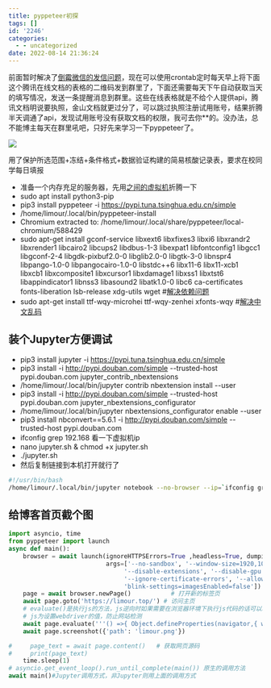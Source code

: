 ```yaml
---
title: pyppeteer初探
tags: []
id: '2246'
categories:
  - - uncategorized
date: 2022-08-14 21:36:24
---
```


前面暂时解决了[倒霉微信的发信问题](https://occdn.limour.top/2242.html)，现在可以使用crontab定时每天早上将下面这个腾讯在线文档的表格的二维码发到群里了，下面还需要每天下午自动获取当天的填写情况，发送一条提醒消息到群里。这些在线表格就是不给个人提供api，腾讯文档明说要执照，金山文档就更过分了，可以跳过执照注册试用账号，结果折腾半天调通了api，发现试用账号没有获取文档的权限，我可去你\*\*的。没办法，总不能博主每天在群里吼吧，只好先来学习一下pyppeteer了。

![](https://img-cdn.limour.top/2022/08/14/62f8ed229013a.png)

用了保护所选范围+冻结+条件格式+数据验证构建的简易核酸记录表，要求在校同学每日填报

*   准备一个内存充足的服务器，先用[之间的虚拟机](https://occdn.limour.top/2244.html)折腾一下
*   sudo apt install python3-pip
*   pip3 install pyppeteer -i https://pypi.tuna.tsinghua.edu.cn/simple
*   /home/limour/.local/bin/pyppeteer-install
*   Chromium extracted to: /home/limour/.local/share/pyppeteer/local-chromium/588429
*   sudo apt-get install gconf-service libxext6 libxfixes3 libxi6 libxrandr2 libxrender1 libcairo2 libcups2 libdbus-1-3 libexpat1 libfontconfig1 libgcc1 libgconf-2-4 libgdk-pixbuf2.0-0 libglib2.0-0 libgtk-3-0 libnspr4 libpango-1.0-0 libpangocairo-1.0-0 libstdc++6 libx11-6 libx11-xcb1 libxcb1 libxcomposite1 libxcursor1 libxdamage1 libxss1 libxtst6 libappindicator1 libnss3 libasound2 libatk1.0-0 libc6 ca-certificates fonts-liberation lsb-release xdg-utils wget #[解决依赖问题](https://frederick-s.github.io/2020/04/11/puppeteer-error-loading-libx11-xcb.so.1-on-ubuntu/)
*   sudo apt-get install ttf-wqy-microhei ttf-wqy-zenhei xfonts-wqy #[解决中文乱码](https://blog.csdn.net/bluecom24/article/details/39994519)

## 装个Jupyter方便调试

*   pip3 install jupyter -i https://pypi.tuna.tsinghua.edu.cn/simple
*   pip3 install -i http://pypi.douban.com/simple --trusted-host pypi.douban.com jupyter\_contrib\_nbextensions
*   /home/limour/.local/bin/jupyter contrib nbextension install --user
*   pip3 install -i http://pypi.douban.com/simple --trusted-host pypi.douban.com jupyter\_nbextensions\_configurator
*   /home/limour/.local/bin/jupyter nbextensions\_configurator enable --user
*   pip3 install nbconvert==5.6.1 -i http://pypi.douban.com/simple --trusted-host pypi.douban.com
*   ifconfig grep 192.168 看一下虚拟机ip
*   nano jupyter.sh & chmod +x jupyter.sh
*   ./jupyter.sh
*   然后复制链接到本机打开就行了

```bash
#!/usr/bin/bash
/home/limour/.local/bin/jupyter notebook --no-browser --ip=`ifconfig grep 192.168 awk -F' ' '{print $2}'`
```

## 给博客首页截个图

```python
import asyncio, time
from pyppeteer import launch
async def main():
    browser = await launch(ignoreHTTPSErrors=True ,headless=True, dumpio=True, autoClose=False,
                           args=['--no-sandbox', '--window-size=1920,1080', '--disable-infobars',
                                '--disable-extensions', '--disable-gpu', '--disable-software-rasterizer',
                                '--ignore-certificate-errors', '--allow-running-insecure-content',
                                'blink-settings=imagesEnabled=false'])   # 进入无头模式
    page = await browser.newPage()           # 打开新的标签页
    await page.goto('https://limour.top/') # 访问主页
    # evaluate()是执行js的方法，js逆向时如果需要在浏览器环境下执行js代码的话可以利用这个方法
    # js为设置webdriver的值，防止网站检测
    await page.evaluate('''() =>{ Object.defineProperties(navigator,{ webdriver:{ get: () => false } }) }''')
    await page.screenshot({'path': 'limour.png'})

#     page_text = await page.content()   # 获取网页源码
#     print(page_text)
    time.sleep(1)
# asyncio.get_event_loop().run_until_complete(main()) 原生的调用方法
await main()#Jupyter调用方式，非Jupyter则用上面的调用方式
```